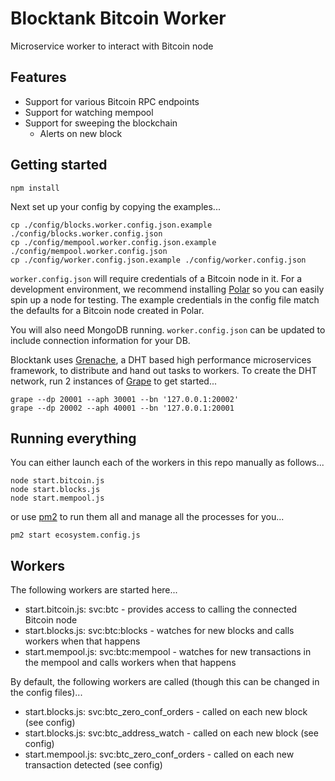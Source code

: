# Blocktank Bitcoin Worker
Microservice worker to interact with Bitcoin node

## Features

* Support for various Bitcoin RPC endpoints
* Support for watching mempool
* Support for sweeping the blockchain
  * Alerts on new block


## Getting started

```
npm install
```

Next set up your config by copying the examples...

```
cp ./config/blocks.worker.config.json.example ./config/blocks.worker.config.json
cp ./config/mempool.worker.config.json.example ./config/mempool.worker.config.json
cp ./config/worker.config.json.example ./config/worker.config.json
```

`worker.config.json` will require credentials of a Bitcoin node in it.
For a development environment, we recommend installing [Polar](https://lightningpolar.com/) so you can easily spin up a node for testing. The example credentials in the config file match the defaults for a Bitcoin node created in Polar.

You will also need MongoDB running. `worker.config.json` can be updated to include connection information for your DB.

Blocktank uses [Grenache](https://github.com/bitfinexcom/grenache), a DHT based high performance microservices framework, to distribute and hand out tasks to workers. To create the DHT network, run 2 instances of [Grape](https://github.com/bitfinexcom/grenache-grape) to get started...

```
grape --dp 20001 --aph 30001 --bn '127.0.0.1:20002'
grape --dp 20002 --aph 40001 --bn '127.0.0.1:20001
```

## Running everything

You can either launch each of the workers in this repo manually as follows...

```
node start.bitcoin.js
node start.blocks.js
node start.mempool.js
```

or use [pm2](https://pm2.keymetrics.io/docs/usage/process-management/) to run them all and manage all the processes for you...

```
pm2 start ecosystem.config.js
```

## Workers

The following workers are started here...

* start.bitcoin.js: svc:btc - provides access to calling the connected Bitcoin node
* start.blocks.js: svc:btc:blocks - watches for new blocks and calls workers when that happens
* start.mempool.js: svc:btc:mempool - watches for new transactions in the mempool and calls workers when that happens

By default, the following workers are called (though this can be changed in the config files)...

* start.blocks.js: svc:btc_zero_conf_orders - called on each new block (see config)
* start.blocks.js: svc:btc_address_watch - called on each new block (see config)
* start.mempool.js: svc:btc_zero_conf_orders - called on each new transaction detected (see config)
